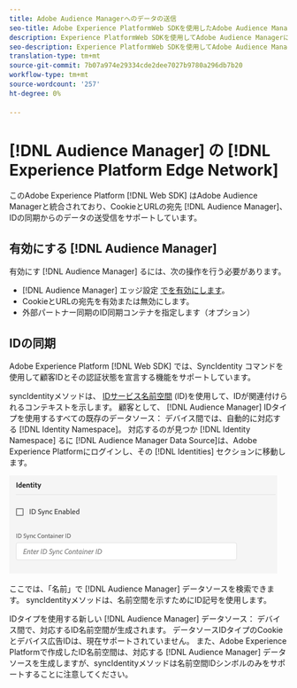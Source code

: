 ```yaml
---
title: Adobe Audience Managerへのデータの送信
seo-title: Adobe Experience PlatformWeb SDKを使用したAdobe Audience Managerへのデータの送信
description: Experience PlatformWeb SDKを使用してAdobe Audience Managerにデータを送信する方法を学びます
seo-description: Experience PlatformWeb SDKを使用してAdobe Audience Managerにデータを送信する方法を学びます
translation-type: tm+mt
source-git-commit: 7b07a974e29334cde2dee7027b9780a296db7b20
workflow-type: tm+mt
source-wordcount: '257'
ht-degree: 0%

---
```



# [!DNL Audience Manager] の [!DNL Experience Platform Edge Network]

このAdobe Experience Platform [!DNL Web SDK] はAdobe Audience Managerと統合されており、CookieとURLの宛先 [!DNL Audience Manager]、IDの同期からのデータの送受信をサポートしています。

## 有効にする [!DNL Audience Manager]

有効にす [!DNL Audience Manager] るには、次の操作を行う必要があります。

- [!DNL Audience Manager] エッジ設定 [でを有効にします](../../fundamentals/edge-configuration.md)。
- CookieとURLの宛先を有効または無効にします。
- 外部パートナー同期のID同期コンテナを指定します（オプション）

## IDの同期

Adobe Experience Platform [!DNL Web SDK] では、SyncIdentity [](../../fundamentals/identity.md) コマンドを使用して顧客IDとその認証状態を宣言する機能をサポートしています。

syncIdentityメソッドは、 [IDサービス名前空間](../../../identity/../identity-service/namespaces.md) (ID)を使用して、IDが関連付けられるコンテキストを示します。 顧客として、 [!DNL Audience Manager] IDタイプを使用するすべての既存のデータソース： デバイス間では、自動的に対応する [!DNL Identity Namespace]。 対応するのが見つか [!DNL Identity Namespace] るに [!DNL Audience Manager Data Source]は、Adobe Experience Platformにログインし、その [!DNL Identities] セクションに移動します。

![名前空間UIの表示](../../../assets/edge_configuration_identity.png)

ここでは、「名前」で [!DNL Audience Manager] データソースを検索できます。 syncIdentityメソッドは、名前空間を示すためにID記号を使用します。

IDタイプを使用する新しい [!DNL Audience Manager] データソース： デバイス間で、対応するID名前空間が生成されます。 データソースIDタイプのCookieとデバイス広告IDは、現在サポートされていません。 また、Adobe Experience Platformで作成したID名前空間は、対応する [!DNL Audience Manager] データソースを生成しますが、syncIdentityメソッドは名前空間IDシンボルのみをサポートすることに注意してください。

